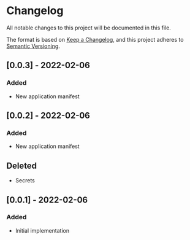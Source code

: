 # Changelog

All notable changes to this project will be documented in this file.

The format is based on [Keep a Changelog](https://keepachangelog.com/en/1.0.0/),
and this project adheres to [Semantic Versioning](https://semver.org/spec/v2.0.0.html).

## [0.0.3] - 2022-02-06

### Added

- New application manifest

## [0.0.2] - 2022-02-06

### Added

- New application manifest

## Deleted

- Secrets

## [0.0.1] - 2022-02-06

### Added

- Initial implementation